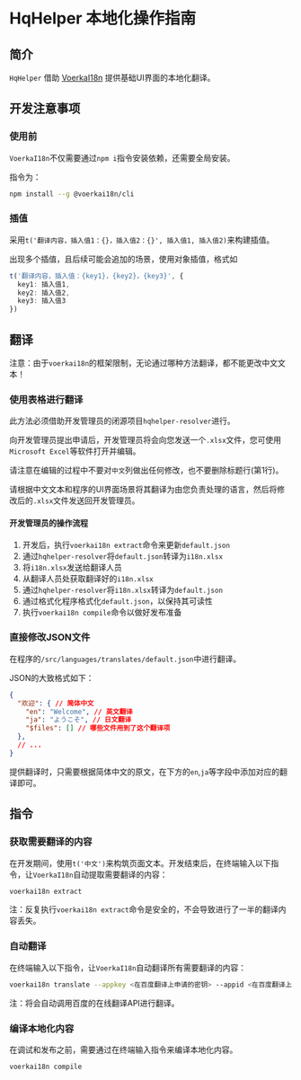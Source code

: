 # HqHelper 本地化操作指南

## 简介

`HqHelper` 借助 [VoerkaI18n](https://zhangfisher.github.io/voerka-i18n/#/zh/guide/intro/install) 提供基础UI界面的本地化翻译。

## 开发注意事项

### 使用前

`VoerkaI18n`不仅需要通过`npm i`指令安装依赖，还需要全局安装。

指令为：

```bash
npm install --g @voerkai18n/cli
```

### 插值

采用`t('翻译内容，插入值1：{}，插入值2：{}', 插入值1, 插入值2)`来构建插值。

出现多个插值，且后续可能会追加的场景，使用对象插值，格式如

```typescript
t('翻译内容，插入值：{key1}，{key2}，{key3}', {
  key1: 插入值1,
  key2: 插入值2,
  key3: 插入值3
})
```

## 翻译

注意：由于`voerkai18n`的框架限制，无论通过哪种方法翻译，都不能更改中文文本！

### 使用表格进行翻译

此方法必须借助开发管理员的闭源项目`hqhelper-resolver`进行。

向开发管理员提出申请后，开发管理员将会向您发送一个`.xlsx`文件，您可使用`Microsoft Excel`等软件打开并编辑。

请注意在编辑的过程中不要对`中文`列做出任何修改，也不要删除标题行(第1行)。

请根据中文文本和程序的UI界面场景将其翻译为由您负责处理的语言，然后将修改后的`.xlsx`文件发送回开发管理员。

#### 开发管理员的操作流程

1. 开发后，执行`voerkai18n extract`命令来更新`default.json`
2. 通过`hqhelper-resolver`将`default.json`转译为`i18n.xlsx`
3. 将`i18n.xlsx`发送给翻译人员
4. 从翻译人员处获取翻译好的`i18n.xlsx`
5. 通过`hqhelper-resolver`将`i18n.xlsx`转译为`default.json`
6. 通过格式化程序格式化`default.json`，以保持其可读性
7. 执行`voerkai18n compile`命令以做好发布准备

### 直接修改JSON文件

在程序的`/src/languages/translates/default.json`中进行翻译。

JSON的大致格式如下：

```json
{
  "欢迎": { // 简体中文
    "en": "Welcome", // 英文翻译
    "ja": "ようこそ", // 日文翻译
    "$files": [] // 哪些文件用到了这个翻译项
  },
  // ...
}
```

提供翻译时，只需要根据简体中文的原文，在下方的`en`,`ja`等字段中添加对应的翻译即可。

## 指令

### 获取需要翻译的内容

在开发期间，使用`t('中文')`来构筑页面文本。开发结束后，在终端输入以下指令，让`VoerkaI18n`自动提取需要翻译的内容：

```bash
voerkai18n extract
```

注：反复执行`voerkai18n extract`命令是安全的，不会导致进行了一半的翻译内容丢失。

### 自动翻译

在终端输入以下指令，让`VoerkaI18n`自动翻译所有需要翻译的内容：

```bash
voerkai18n translate --appkey <在百度翻译上申请的密钥> --appid <在百度翻译上申请的appid>
```

注：将会自动调用百度的在线翻译API进行翻译。

### 编译本地化内容

在调试和发布之前，需要通过在终端输入指令来编译本地化内容。

```bash
voerkai18n compile
```

